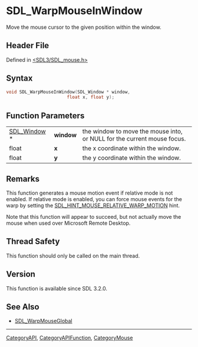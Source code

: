 # SDL_WarpMouseInWindow

Move the mouse cursor to the given position within the window.

## Header File

Defined in [<SDL3/SDL_mouse.h>](https://github.com/libsdl-org/SDL/blob/main/include/SDL3/SDL_mouse.h)

## Syntax

```c
void SDL_WarpMouseInWindow(SDL_Window * window,
                       float x, float y);
```

## Function Parameters

|                            |            |                                                                         |
| -------------------------- | ---------- | ----------------------------------------------------------------------- |
| [SDL_Window](SDL_Window) * | **window** | the window to move the mouse into, or NULL for the current mouse focus. |
| float                      | **x**      | the x coordinate within the window.                                     |
| float                      | **y**      | the y coordinate within the window.                                     |

## Remarks

This function generates a mouse motion event if relative mode is not
enabled. If relative mode is enabled, you can force mouse events for the
warp by setting the
[SDL_HINT_MOUSE_RELATIVE_WARP_MOTION](SDL_HINT_MOUSE_RELATIVE_WARP_MOTION)
hint.

Note that this function will appear to succeed, but not actually move the
mouse when used over Microsoft Remote Desktop.

## Thread Safety

This function should only be called on the main thread.

## Version

This function is available since SDL 3.2.0.

## See Also

- [SDL_WarpMouseGlobal](SDL_WarpMouseGlobal)






----
[CategoryAPI](CategoryAPI), [CategoryAPIFunction](CategoryAPIFunction), [CategoryMouse](CategoryMouse)

